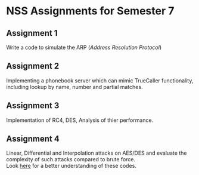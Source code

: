 # NSS Assignments for Semester 7

## Assignment 1
Write a code to simulate the ARP (*Address Resolution Protocol*)

## Assignment 2
Implementing a phonebook server which can mimic TrueCaller functionality, including lookup by name, number and partial matches.

## Assignment 3
Implementation of RC4, DES, Analysis of thier performance.  

## Assignment 4
Linear, Differential and Interpolation attacks on AES/DES and evaluate the complexity of such attacks compared to brute force.  
Look [here](http://theamazingking.com/crypto.php) for a better understanding of these codes.  